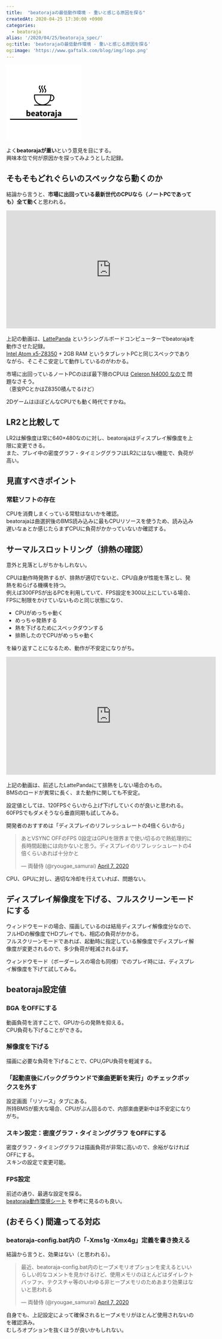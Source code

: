 ```yaml
---
title:  "beatorajaの最低動作環境 - 重いと感じる原因を探る"
createdAt: 2020-04-25 17:30:00 +0900
categories: 
  - beatoraja
alias: '/2020/04/25/beatoraja_spec/'
og:title: 'beatorajaの最低動作環境 - 重いと感じる原因を探る'
og:image: 'https://www.gaftalk.com/blog/img/logo.png'
---
```


![](/blog/img/logo.png)

よく**beatorajaが重い**という意見を目にする。  
興味本位で何が原因かを探ってみようとした記録。

## そもそもどれぐらいのスペックなら動くのか

結論から言うと、**市場に出回っている最新世代のCPUなら（ノートPCであっても）全て動く**と思われる。

<iframe width="560" height="315" src="https://www.youtube.com/embed/PS1Wplc7ZXQ" frameborder="0" allow="autoplay; encrypted-media" allowfullscreen></iframe>

上記の動画は、[LattePanda](http://akizukidenshi.com/catalog/g/gM-12549/) というシングルボードコンピューターでbeatorajaを動作させた記録。  
[Intel Atom x5-Z8350](https://ark.intel.com/content/www/jp/ja/ark/products/93361/intel-atom-x5-z8350-processor-2m-cache-up-to-1-92-ghz.html) + 2GB RAM というタブレットPCと同じスペックでありながら、そこそこ安定して動作しているのがわかる。

市場に出回っているノートPCのほぼ最下限のCPUは [Celeron N4000 なので](https://kakaku.com/specsearch/0020/) 問題なさそう。  
（恵安PCとかはZ8350積んでるけど）

2DゲームはほぼどんなCPUでも動く時代ですかね。


## LR2と比較して

LR2は解像度は常に640×480なのに対し、beatorajaはディスプレイ解像度を上限に変更できる。  
また、プレイ中の密度グラフ・タイミンググラフはLR2にはない機能で、負荷が高い。

## 見直すべきポイント

### 常駐ソフトの存在
CPUを消費しまくっている常駐はないかを確認。  
beatorajaは曲選択後のBMS読み込みに最もCPUリソースを使うため、読み込み遅いなぁとか感じたらまずCPUに負荷がかかっていないか確認する。

## サーマルスロットリング（排熱の確認）
意外と見落としがちかもしれない。

CPUは動作時発熱するが、排熱が適切でないと、CPU自身が性能を落とし、発熱を和らげる機構を持つ。  
例えば300FPSが出るPCを利用していて、FPS設定を300以上にしている場合、FPSに制限をかけていないものと同じ状態になり、

* CPUがめっちゃ動く
* めっちゃ発熱する
* 熱を下げるためにスペックダウンする
* 排熱したのでCPUがめっちゃ動く

を繰り返すことになるため、動作が不安定になりがち。

<iframe width="560" height="315" src="https://www.youtube.com/embed/T1DSZcfa_vc" frameborder="0" allow="autoplay; encrypted-media" allowfullscreen></iframe>

上記の動画は、前述したLattePandaにて排熱をしない場合のもの。  
BMSのロードが異常に長く、また動作に関しても不安定。

設定値としては、120FPSぐらいから上げ下げしていくのが良いと思われる。  
60FPSでもダメそうなら垂直同期も試してみる。

開発者のおすすめは「ディスプレイのリフレッシュレートの4倍くらいから」
<blockquote class="twitter-tweet"><p lang="ja" dir="ltr">あとVSYNC OFFのFPS 0設定はGPUを限界まで使い切るので熱処理的に長時間起動には向かないと思う。ディスプレイのリフレッシュレートの4倍くらいあれば十分かと</p>&mdash; 両替侍 (@ryougae_samurai) <a href="https://twitter.com/ryougae_samurai/status/1247587473930072067?ref_src=twsrc%5Etfw">April 7, 2020</a></blockquote>

CPU、GPUに対し、適切な冷却を行えていれば、問題ない。

## ディスプレイ解像度を下げる、フルスクリーンモードにする
ウィンドウモードの場合、描画しているのは結局ディスプレイ解像度分なので、フルHDの解像度でHDプレイでも、相応の負荷がかかる。  
フルスクリーンモードであれば、起動時に指定している解像度でディスプレイ解像度が変更されるので、多少負荷が軽減されるはず。

ウィンドウモード（ボーダーレスの場合も同様）でのプレイ時には、ディスプレイ解像度を下げて試してみる。


## beatoraja設定値

### BGA をOFFにする
動画負荷を消すことで、GPUからの発熱を抑える。  
CPU負荷も下げることができる。

### 解像度を下げる
描画に必要な負荷を下げることで、CPU,GPU負荷を軽減する。

### 「起動直後にバックグラウンドで楽曲更新を実行」のチェックボックスを外す
設定画面「リソース」タブにある。  
所持BMSが膨大な場合、CPUがぶん回るので、内部楽曲更新中は不安定になりがち。

### スキン設定：密度グラフ・タイミンググラフ をOFFにする
密度グラフ・タイミンググラフは描画負荷が非常に高いので、余裕がなければOFFにする。  
スキンの設定で変更可能。

### FPS設定
前述の通り、最適な設定を探る。  
[beatoraja動作環境シート](https://docs.google.com/spreadsheets/d/1YF_C12POQxhFR_eX36zWhEQqrRvhu-3uB73Yjq6F2Fg/edit#gid=0) を参考に見るのも良い。

## (おそらく) 間違ってる対応

### beatoraja-config.bat内の「-Xms1g -Xmx4g」定義を書き換える
結論から言うと、効果はない（と思われる）。

<blockquote class="twitter-tweet"><p lang="ja" dir="ltr">最近、beatoraja-config.bat内のヒープメモリオプションを変えるといいらしい的なコメントを見かけるけど、使用メモリのほとんどはダイレクトバッファ、テクスチャ等のいわゆる非ヒープメモリのためあまり効果はないと思われる</p>&mdash; 両替侍 (@ryougae_samurai) <a href="https://twitter.com/ryougae_samurai/status/1247579969607184384?ref_src=twsrc%5Etfw">April 7, 2020</a></blockquote>

自身でも、上記設定によって確保されるヒープメモリがほとんど使用されないのを確認済み。  
むしろオプションを抜くほうが良いかもしれない。